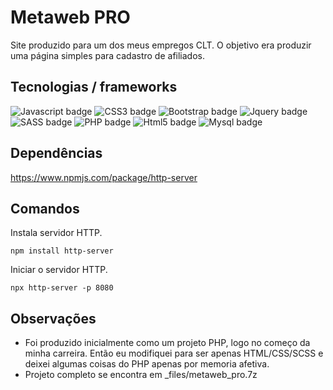 Metaweb PRO
========
Site produzido para um dos meus empregos CLT. O objetivo era produzir uma página simples para cadastro de afiliados.

## Tecnologias / frameworks
![Javascript badge](https://img.shields.io/badge/javascript%20-%23323330.svg?&style=for-the-badge&logo=javascript&logoColor=%23F7DF1E)
![CSS3 badge](https://img.shields.io/badge/css3%20-%231572B6.svg?&style=for-the-badge&logo=css3&logoColor=white)
![Bootstrap badge](https://img.shields.io/badge/Bootstrap-v3.3.5-563D7C?style=for-the-badge&logo=bootstrap)
![Jquery badge](https://img.shields.io/badge/Jquery-v2.2.4-0769AD?style=for-the-badge&logo=jquery)
![SASS badge](https://img.shields.io/badge/sass--CC6699?style=for-the-badge&logo=sass)
![PHP badge](https://img.shields.io/badge/PHP--777BB4?style=for-the-badge&logo=php)
![Html5 badge](https://img.shields.io/badge/HTML-v5-E34F26?style=for-the-badge&logo=html5)
![Mysql badge](https://img.shields.io/badge/mysql--4479A1?style=for-the-badge&logo=mysql)

## Dependências
https://www.npmjs.com/package/http-server

## Comandos
Instala servidor HTTP.
```
npm install http-server
```

Iniciar o servidor HTTP.
```
npx http-server -p 8080
```

## Observações
+ Foi produzido inicialmente como um projeto PHP, logo no começo da minha carreira. Então eu modifiquei para ser apenas HTML/CSS/SCSS e deixei algumas coisas do PHP apenas por memoria afetiva.
+ Projeto completo se encontra em _files/metaweb_pro.7z
